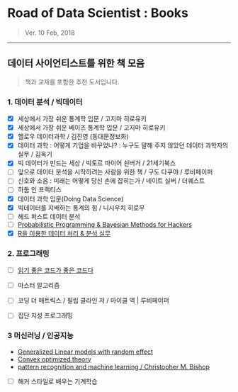 # Road of Data Scientist : Books
> Ver. 10 Feb, 2018

- - -

## 데이터 사이언티스트를 위한 책 모음
> 책과 교재를 포함한 추천 도서입니다.

### 1. 데이터 분석 / 빅데이터
* [x] 세상에서 가장 쉬운 통계학 입문 / 고지마 히로유키
* [x] 세상에서 가장 쉬운 베이즈 통계학 입문 / 고지마 히로유키
* [x] 헬로우 데이터과학 / 김진영 (동대문정보화)
* [x] 데이터 과학 : 어떻게 기업을 바꾸었나? : 누구도 말해 주지 않았던 데이터 과학자의 실무 / 김옥기
* [x] 빅 데이터가 만드는 세상 / 빅토르 마이어 쇤버거 / 21세기북스
* [ ] 앞으로 데이터 분석을 시작하려는 사람을 위한 책 / 구도 다쿠야 / 루비페이퍼
* [ ] 신호와 소음 : 미래는 어떻게 당신 손에 잡히는가 / 네이트 실버 / 더퀘스트
* [ ] 하둡 인 프랙티스
* [x] 데이터 과학 입문(Doing Data Science)
* [x] 빅데이터를 지배하는 통계의 힘 / 니시우치 히로무
* [ ] 헤드 퍼스트 데이터 분석
* [ ] [Probabilistic Programming & Bayesian Methods for Hackers](http://camdavidsonpilon.github.io/Probabilistic-Programming-and-Bayesian-Methods-for-Hackers/#prologue)
* [x] [R을 이용한 데이터 처리 & 분석 실무](http://r4pda.co.kr/)

### 2. 프로그래밍
* [ ] [읽기 좋은 코드가 좋은 코드다](http://www.kyobobook.co.kr/product/detailViewKor.laf?ejkGb=KOR&mallGb=KOR&barcode=9788979149142&orderClick=LEA&Kc=)
* [ ] 마스터 알고리즘
* [ ] 코딩 더 매트릭스 / 필립 클라인 저 / 마이클 역 | 루비페이퍼
* [ ] 집단 지성 프로그래밍


### 3 머신러닝 / 인공지능
- [Generalized Linear models with random effect](http://www.kyobobook.co.kr/product/detailViewEng.laf?mallGb=ENG&ejkGb=BNT&orderClick=LEC&barcode=9781498720618)
- [Convex optimized theory](http://www.athenasc.com/convexduality.html)
- [pattern recognition and machine learning / Christopher M. Bishop](http://www.kyobobook.co.kr/product/detailViewEng.laf?ejkGb=ENG&mallGb=ENG&barcode=9780387310732&orderClick=LAI&Kc=)
- [ ] 해커 스타일로 배우는 기계학습

